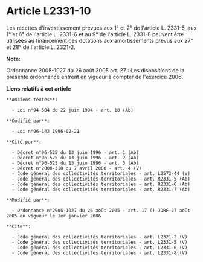 # Article L2331-10

Les recettes d'investissement prévues aux 1° et 2° de l'article L. 2331-5, aux 1° et 6° de l'article L. 2331-6 et au 9° de
l'article L. 2331-8 peuvent être utilisées au financement des dotations aux amortissements prévus aux 27° et 28° de l'article
L. 2321-2.

**Nota:**

Ordonnance 2005-1027 du 26 août 2005 art. 27 : Les dispositions de la présente ordonnance entrent en vigueur à compter de
l'exercice 2006.

**Liens relatifs à cet article**

	**Anciens textes**:

	  - Loi n°94-504 du 22 juin 1994 - art. 10 (Ab)

	**Codifié par**:

	  - Loi n°96-142 1996-02-21

	**Cité par**:

	  - Décret n°96-525 du 13 juin 1996 - art. 1 (Ab)
	  - Décret n°96-525 du 13 juin 1996 - art. 2 (Ab)
	  - Décret n°96-525 du 13 juin 1996 - art. 3 (Ab)
	  - Décret n°2000-318 du 7 avril 2000 - art. 4 (V)
	  - Code général des collectivités territoriales - art. L2573-44 (V)
	  - Code général des collectivités territoriales - art. R2331-5 (Ab)
	  - Code général des collectivités territoriales - art. R2331-6 (Ab)
	  - Code général des collectivités territoriales - art. R2331-7 (Ab)

	**Modifié par**:

	  - Ordonnance n°2005-1027 du 26 août 2005 - art. 17 () JORF 27 août 2005 en vigueur le 1er janvier 2006

	**Cite**:

	  - Code général des collectivités territoriales - art. L2321-2 (V)
	  - Code général des collectivités territoriales - art. L2331-5 (V)
	  - Code général des collectivités territoriales - art. L2331-6 (V)
	  - Code général des collectivités territoriales - art. L2331-8 (V)
